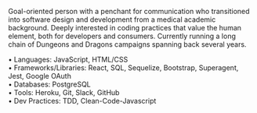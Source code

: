 Goal-oriented person with a penchant for communication who transitioned into software design and development from a medical academic background. Deeply interested in coding practices that value the human element, both for developers and consumers. Currently running a long chain of Dungeons and Dragons campaigns spanning back several years.

• Languages: JavaScript, HTML/CSS
<br>
• Frameworks/Libraries: React, SQL, Sequelize, Bootstrap, Superagent, Jest, Google OAuth
<br>
• Databases: PostgreSQL
<br>
• Tools: Heroku, Git, Slack, GitHub
<br>
• Dev Practices: TDD, Clean-Code-Javascript

